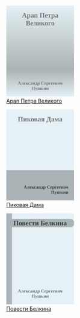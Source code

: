 ![](Арап%20Петра%20Великого.jpg)  
[Арап Петра Великого](Арап%20Петра%20Великого.txt)

![](Пиковая%20Дама.jpg)  
[Пиковая Дама](Пиковая%20Дама.txt)

![](Повести%20Белкина.jpg)  
[Повести Белкина](Повести%20Белкина.txt)
